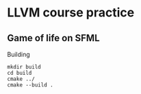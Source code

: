 # LLVM course practice

## Game of life on SFML

Building

```
mkdir build
cd build 
cmake ../ 
cmake --build .
```
